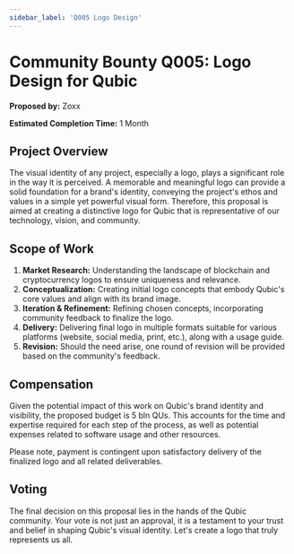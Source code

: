 ```yaml
---
sidebar_label: 'Q005 Logo Design'
---
```


# Community Bounty Q005: Logo Design for Qubic

**Proposed by:** Zoxx

**Estimated Completion Time:** 1 Month

## Project Overview

The visual identity of any project, especially a logo, plays a significant role in the way it is perceived. A memorable and meaningful logo can provide a solid foundation for a brand's identity, conveying the project's ethos and values in a simple yet powerful visual form. Therefore, this proposal is aimed at creating a distinctive logo for Qubic that is representative of our technology, vision, and community.

## Scope of Work

1. **Market Research:** Understanding the landscape of blockchain and cryptocurrency logos to ensure uniqueness and relevance.
2. **Conceptualization:** Creating initial logo concepts that embody Qubic's core values and align with its brand image.
3. **Iteration & Refinement:** Refining chosen concepts, incorporating community feedback to finalize the logo.
4. **Delivery:** Delivering final logo in multiple formats suitable for various platforms (website, social media, print, etc.), along with a usage guide.
5. **Revision:** Should the need arise, one round of revision will be provided based on the community's feedback.

## Compensation

Given the potential impact of this work on Qubic's brand identity and visibility, the proposed budget is 5 bln QUs. This accounts for the time and expertise required for each step of the process, as well as potential expenses related to software usage and other resources.

Please note, payment is contingent upon satisfactory delivery of the finalized logo and all related deliverables.


## Voting

The final decision on this proposal lies in the hands of the Qubic community. Your vote is not just an approval, it is a testament to your trust and belief in shaping Qubic's visual identity. Let's create a logo that truly represents us all.
